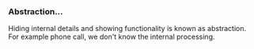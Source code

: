 ### Abstraction...
Hiding internal details and showing functionality is known as abstraction. For example phone call, we don't know the internal processing.